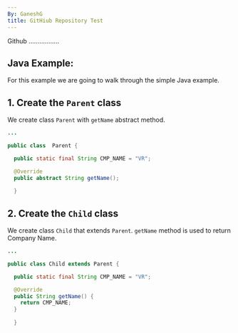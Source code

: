 ```yaml
---
By: GaneshG 
title: GitHiub Repository Test
---
```


Github .................
## Java Example:

For this example we are going to walk through the  simple Java example. 
 
## 1. Create the `Parent` class

We create  class `Parent` with  `getName` abstract method.

```java
...

public class  Parent {

  public static final String CMP_NAME = "VR";

  @Override
  public abstract String getName();  
  
  }
```

## 2. Create the `Child` class

We create  class `Child` that extends `Parent`. `getName` method is used to  return Company Name.

```java
...

public class Child extends Parent {

  public static final String CMP_NAME = "VR";

  @Override
  public String getName() {
    return CMP_NAME;
  }
  
  }
```



 


 
